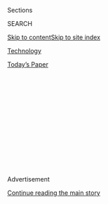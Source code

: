 <div id="app">

<div>

<div>

<div>

<div class="NYTAppHideMasthead css-1q2w90k e1suatyy0">

<div class="section css-ui9rw0 e1suatyy2">

<div class="css-eph4ug er09x8g0">

<div class="css-6n7j50">

</div>

<span class="css-1dv1kvn">Sections</span>

<div class="css-10488qs">

<span class="css-1dv1kvn">SEARCH</span>

</div>

[Skip to content](#site-content)[Skip to site
index](#site-index)

</div>

<div id="masthead-section-label" class="css-1wr3we4 eaxe0e00">

[Technology](https://www.nytimes3xbfgragh.onion/section/technology)

</div>

<div class="css-10698na e1huz5gh0">

</div>

</div>

<div id="masthead-bar-one" class="section hasLinks css-15hmgas e1csuq9d3">

<div class="css-uqyvli e1csuq9d0">

</div>

<div class="css-1uqjmks e1csuq9d1">

</div>

<div class="css-9e9ivx">

[](https://myaccount.nytimes3xbfgragh.onion/auth/login?response_type=cookie&client_id=vi)

</div>

<div class="css-1bvtpon e1csuq9d2">

[Today’s
Paper](https://www.nytimes3xbfgragh.onion/section/todayspaper)

</div>

</div>

</div>

</div>

<div data-aria-hidden="false">

<div id="site-content" data-role="main">

<div>

<div class="css-1aor85t" style="opacity:0.000000001;z-index:-1;visibility:hidden">

<div class="css-1hqnpie">

<div class="css-epjblv">

<span class="css-17xtcya">[Technology](/section/technology)</span><span class="css-x15j1o">|</span><span class="css-fwqvlz">Big
Tech’s Backlash Is Just
Starting</span>

</div>

<div class="css-k008qs">

<div class="css-1iwv8en">

<span class="css-18z7m18"></span>

<div>

</div>

</div>

<span class="css-1n6z4y">https://nyti.ms/2Pc0F1w</span>

<div class="css-1705lsu">

<div class="css-4xjgmj">

<div class="css-4skfbu" data-role="toolbar" data-aria-label="Social Media Share buttons, Save button, and Comments Panel with current comment count" data-testid="share-tools">

  - 
  - 
  - 
  - 
    
    <div class="css-6n7j50">
    
    </div>

  - 

</div>

</div>

</div>

</div>

</div>

</div>

<div id="NYT_TOP_BANNER_REGION" class="css-13pd83m">

</div>

<div id="top-wrapper" class="css-1sy8kpn">

<div id="top-slug" class="css-l9onyx">

Advertisement

</div>

[Continue reading the main
story](#after-top)

<div class="ad top-wrapper" style="text-align:center;height:100%;display:block;min-height:250px">

<div id="top" class="place-ad" data-position="top" data-size-key="top">

</div>

</div>

<div id="after-top">

</div>

</div>

<div>

<div id="sponsor-wrapper" class="css-1hyfx7x">

<div id="sponsor-slug" class="css-19vbshk">

Supported by

</div>

[Continue reading the main
story](#after-sponsor)

<div id="sponsor" class="ad sponsor-wrapper" style="text-align:center;height:100%;display:block">

</div>

<div id="after-sponsor">

</div>

</div>

<div class="css-186x18t">

on tech

</div>

<div class="css-1vkm6nb ehdk2mb0">

# Big Tech’s Backlash Is Just Starting

</div>

The congressional antitrust hearing showed that concerns about the tech
stars aren’t going
away.

<div class="css-79elbk" data-testid="photoviewer-wrapper">

<div class="css-z3e15g" data-testid="photoviewer-wrapper-hidden">

</div>

<div class="css-1a48zt4 ehw59r15" data-testid="photoviewer-children">

![<span class="css-cnj6d5 e1z0qqy90" itemprop="copyrightHolder"><span class="css-1ly73wi e1tej78p0">Credit...</span><span><span>Ari
Melenciano</span></span></span>](https://static01.graylady3jvrrxbe.onion/images/2020/07/30/business/30ontech/30ontech-articleLarge-v6.gif?quality=75&auto=webp&disable=upscale)

</div>

</div>

<div class="css-18e8msd">

<div class="css-vp77d3 epjyd6m0">

<div class="css-hus3qt ey68jwv0" data-aria-hidden="true">

[![Shira
Ovide](https://static01.graylady3jvrrxbe.onion/images/2020/03/18/reader-center/author-shira-ovide/author-shira-ovide-thumbLarge-v2.png
"Shira Ovide")](https://www.nytimes3xbfgragh.onion/by/shira-ovide)

</div>

<div class="css-1baulvz">

By [<span class="css-1baulvz last-byline" itemprop="name">Shira
Ovide</span>](https://www.nytimes3xbfgragh.onion/by/shira-ovide)

</div>

</div>

  - July 30,
    2020

  - 
    
    <div class="css-4xjgmj">
    
    <div class="css-d8bdto" data-role="toolbar" data-aria-label="Social Media Share buttons, Save button, and Comments Panel with current comment count" data-testid="share-tools">
    
      - 
      - 
      - 
      - 
        
        <div class="css-6n7j50">
        
        </div>
    
      - 
    
    </div>
    
    </div>

</div>

</div>

<div class="section meteredContent css-1r7ky0e" name="articleBody" itemprop="articleBody">

<div class="css-1fanzo5 StoryBodyCompanionColumn">

<div class="css-53u6y8">

*This article is part of the On Tech newsletter. You can* [*sign up
here*](https://www.nytimes3xbfgragh.onion/newsletters/signup/OT) *to
receive it weekdays.*

Wednesday’s[five-plus-hour congressional
probing](https://www.nytimes3xbfgragh.onion/2020/07/29/technology/big-tech-hearing-apple-amazon-facebook-google.html)
of the bosses of America’s tech giants did not reveal a singular
“gotcha” moment or smoking gun email. We’ve heard many of these
examples of Big Tech abuse before.

But the power of this hearing and others like it was the cumulative
repetition of tales of abusive behavior, and evidence of the harm this
has had on people’s lives.

The spectacle also showed that the impact of congressional
investigations is the digging that happens when the C-SPAN cameras are
turned off.

Worries about America’s tech stars have swirled for years. It’s clear
now that this isn’t going away. In world capitals, courtrooms and among
the public, we are wrestling with what it means for tech giants to have
enormous influence on our lives, elections, economy and minds.

</div>

</div>

<div class="css-1fanzo5 StoryBodyCompanionColumn">

<div class="css-53u6y8">

And while what happens to the future of Google, Amazon, Apple and
Facebook is anyone’s guess, it was clear from Wednesday’s hearing that
Congress was pointing the way for other branches of government to pick
up the digging from here.

We saw on Wednesday old
[emails](https://judiciary.house.gov/uploadedfiles/0002.pdf) and
[texts](https://judiciary.house.gov/uploadedfiles/0006336700063372.pdf)
from Mark Zuckerberg, worried about Facebook [losing ground to
Instagram](https://www.nytimes3xbfgragh.onion/live/2020/07/29/technology/tech-ceos-hearing-testimony/lawmakers-said-documents-show-facebook-tried-to-neutralize-a-competitive-threat)
and suggesting that buying competing apps is an effective way to take
out the competition. The big deal here: Trying to reduce competition by
purchasing a rival is a violation of antitrust law. (Zuckerberg said
that Instagram’s success wasn’t assured when Facebook bought it.)

Representatives said that their interviews with former Amazon employees
backed up [news
reports](https://www.wsj.com/articles/amazon-scooped-up-data-from-its-own-sellers-to-launch-competing-products-11587650015)
that the company used private data from its merchants to make its own
version of their products.

The subcommittee discussed their conversations with companies that
claimed Google funneled web searches to services it owned rather than to
rivals like Yelp. Through company documents and questioning, members of
Congress picked apart Apple’s stance that it treats all app developers
the same.

My colleague Kevin Roose
[wrote](https://www.nytimes3xbfgragh.onion/2020/07/30/technology/big-tech-ceos.html)
that the tech bosses seemed to be “taken off guard by the rigor and
depth of the questions they faced.”

</div>

</div>

<div class="css-1fanzo5 StoryBodyCompanionColumn">

<div class="css-53u6y8">

The [Department of
Justice](https://www.nytimes3xbfgragh.onion/2020/06/25/technology/barr-google-investigation.html)
and the Federal Trade Commission are also investigating whether these
companies abuse their power, and I bet they watched closely. The U.S.
government’s [antitrust case against
Microsoft](https://www.nytimes3xbfgragh.onion/live/2020/07/29/technology/tech-ceos-hearing-testimony/todays-hearing-has-echoes-of-bill-gates-22-years-ago)
more than 20 years ago was built, in part, on the emails of Bill Gates
and other Microsoft executives discussing how they planned to kill
upstart competitors.

Here’s one more sign that the backlash against Big Tech has only just
begun: The shouty tech critics in Congress and the tech bosses all
seemed to agree that these four companies have a meaningful impact on
many people’s lives.

The tech bosses focused on the good that comes from their companies’
size, reach and influence. A New York bakery finds customers by buying
advertisements on Google. Merchants can thrive by selling their products
or apps on Amazon or Apple.

The representatives pointed out examples of the dark side of Big Tech’s
size, reach and influence. In the pin drop moment of the hearing, a
House member played an audio recording of a book seller saying her
family was struggling because of a change Amazon apparently made that
dried up her sales there.

The subcommittee chairman said these tech powers can pick the winners
and the losers. That might be stretching it. But both sides demonstrated
that these four companies have a profound say in who wins or loses.

Lawmakers of all political stripes seemed uncomfortable with the
knowledge that four companies have this much influence. Beyond the legal
antitrust questions at issue, it’s this feeling of discomfort that makes
it hard to imagine that nothing will change for these tech superpowers.

-----

</div>

</div>

<div class="css-1fanzo5 StoryBodyCompanionColumn">

<div class="css-53u6y8">

## Another theme: anti-conservative bias

Wednesday’s hearing was really two hearings. The Democrats mostly asked
the four tech chief executives about ways their companies wielded their
power and influence. Republican members [largely
asked](https://www.nytimes3xbfgragh.onion/live/2020/07/29/technology/tech-ceos-hearing-testimony/republicans-focused-on-bias-concerns-about-platforms)
about persistent concerns that Google and Facebook in particular censor
right-leaning viewpoints or treat conservative figures unfairly.

Some Republican politicians’ complaints about political bias aren’t
backed by credible evidence. Regardless, suspicion of bias is a thorny
problem for these companies.

In a 2018 Pew Research
[survey](https://www.pewresearch.org/fact-tank/2020/05/29/fast-facts-about-americans-views-of-social-media-companies-as-trump-twitter-dispute-grows/),
Americans who described themselves as Republicans or Republican-leaning
overwhelmingly said that they believed that tech companies censor online
information for partisan reasons. (A smaller, but still majority, share
of Democrats said that they believed this, too.) Since then, polling has
shown a growing mistrust of tech companies, particularly among
conservatives.

This doesn’t seem to have hurt the tech companies’ businesses. In fact,
some Republican members on Wednesday argued that even though people
don’t trust Big Tech, they have no choice but to continue using these
services because these companies have so much influence. It was an
effective way to connect bias concerns to investigations into tech
company market power. (Yes, I
[said](https://www.nytimes3xbfgragh.onion/2020/07/29/technology/congress-big-tech.html)
earlier this week not to pay attention to bias claims. But maybe pay
attention a little?)

Even if allegations of bias don’t cause the companies to lose customers,
the loss of faith among a large share of Americans should worry them.

It’s also a problem if the tech companies overcorrect. Facebook
employees and critics have said fears of being accused of bias have made
the company reluctant to crack down on people, including President
Trump, who spread dangerous or inflammatory messages online. It’s a fine
line to walk.

-----

</div>

</div>

<div class="css-1fanzo5 StoryBodyCompanionColumn">

<div class="css-53u6y8">

## Before we go …

  - **The really important stuff from the Big Tech hearing: House plants
    and bookshelves.** My colleague Mike Isaac [rated the tech bosses’
    choices of
    backgrounds](https://www.nytimes3xbfgragh.onion/live/2020/07/29/technology/tech-ceos-hearing-testimony/tech-executives-looked-like-they-work-in-well-tech-offices)
    for their webcast testimony. Mike gave Amazon’s Jeff Bezos, who sat
    in front of wooden shelves with a sprinkling of books and
    tchotchkes, a score of 8 out of 10 for his “cool Pacific Northwest
    dad office vibes.”

  - **Example infinity of technology as a flawed virus surveillance:** A
    Wall Street Journal technology columnist reviewed smart watches,
    internet-connected thermometers and other gizmos that say our heart
    rate readings or other bodily data can provide [early warnings of
    coronavirus
    infections](https://www.wsj.com/articles/could-you-have-covid-19-soon-your-smartwatch-or-smart-ring-might-tell-you-11595949072).
    Spoiler alert: Some of this stuff holds promise but needs further
    research, and we still need more laboratory virus testing.

  - **If you feel like screaming when you watch TV:** Rolling Stone [has
    a hilarious and smart rage
    fest](https://www.rollingstone.com/tv/tv-features/streaming-wars-user-experience-sepinwall-1031729/)
    on why the video streaming services can be so infuriating to use.

### Hugs to this

Best wishes forever to this [tiny rabbit peeking out of a canvas
bag](https://www.tiktok.com/@carrot.castle/video/6847954959464434949).

-----

*We want to hear from you. Tell us what you think of this newsletter and
what else you’d like us to explore. You can reach us at*
[*ontech@NYTimes.com.*](mailto:ontech@NYTimes.com?subject=On%20Tech%20Feedback)
**

*If you don’t already get this newsletter in your inbox,* [*please sign
up here*](https://www.nytimes3xbfgragh.onion/newsletters/signup/OT)*.*

</div>

</div>

</div>

<div>

</div>

<div>

</div>

<div>

</div>

<div>

<div id="bottom-wrapper" class="css-1ede5it">

<div id="bottom-slug" class="css-l9onyx">

Advertisement

</div>

[Continue reading the main
story](#after-bottom)

<div id="bottom" class="ad bottom-wrapper" style="text-align:center;height:100%;display:block;min-height:90px">

</div>

<div id="after-bottom">

</div>

</div>

</div>

</div>

</div>

## Site Index

<div>

</div>

## Site Information Navigation

  - [© <span>2020</span> <span>The New York Times
    Company</span>](https://help.nytimes3xbfgragh.onion/hc/en-us/articles/115014792127-Copyright-notice)

<!-- end list -->

  - [NYTCo](https://www.nytco.com/)
  - [Contact
    Us](https://help.nytimes3xbfgragh.onion/hc/en-us/articles/115015385887-Contact-Us)
  - [Work with us](https://www.nytco.com/careers/)
  - [Advertise](https://nytmediakit.com/)
  - [T Brand Studio](http://www.tbrandstudio.com/)
  - [Your Ad
    Choices](https://www.nytimes3xbfgragh.onion/privacy/cookie-policy#how-do-i-manage-trackers)
  - [Privacy](https://www.nytimes3xbfgragh.onion/privacy)
  - [Terms of
    Service](https://help.nytimes3xbfgragh.onion/hc/en-us/articles/115014893428-Terms-of-service)
  - [Terms of
    Sale](https://help.nytimes3xbfgragh.onion/hc/en-us/articles/115014893968-Terms-of-sale)
  - [Site
    Map](https://spiderbites.nytimes3xbfgragh.onion)
  - [Help](https://help.nytimes3xbfgragh.onion/hc/en-us)
  - [Subscriptions](https://www.nytimes3xbfgragh.onion/subscription?campaignId=37WXW)

</div>

</div>

</div>

</div>

